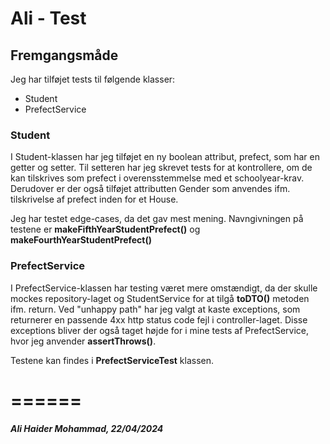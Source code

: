 # Ali - Test

## Fremgangsmåde

Jeg har tilføjet tests til følgende klasser:
* Student
* PrefectService




### Student

I Student-klassen har jeg tilføjet en ny boolean attribut, prefect, som har en getter og setter. Til setteren har jeg skrevet tests for at kontrollere, om 
de kan tilskrives som prefect i overensstemmelse med et schoolyear-krav. Derudover er der også tilføjet attributten Gender som anvendes ifm. tilskrivelse af 
prefect inden for et House.

Jeg har testet edge-cases, da det gav mest mening. Navngivningen på testene er 
**makeFifthYearStudentPrefect()** og **makeFourthYearStudentPrefect()**  


### PrefectService

I PrefectService-klassen har testing været mere omstændigt, da der skulle mockes repository-laget og StudentService for at tilgå **toDTO()** metoden ifm. 
return. Ved "unhappy path" har jeg valgt at kaste exceptions, som returnerer en passende 4xx http status code fejl i controller-laget. Disse exceptions 
bliver der også taget højde for i mine tests af PrefectService, hvor jeg anvender **assertThrows()**.

Testene kan findes i **PrefectServiceTest** klassen.



======
======

##### Ali Haider Mohammad, 22/04/2024
